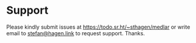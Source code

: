 # Support

Please kindly submit issues at https://todo.sr.ht/~sthagen/medlar or write email to stefan@hagen.link to request support. Thanks.
